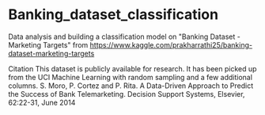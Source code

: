 # Banking_dataset_classification
Data analysis and building a classification model on "Banking Dataset - Marketing Targets" from https://www.kaggle.com/prakharrathi25/banking-dataset-marketing-targets

Citation
This dataset is publicly available for research. It has been picked up from the UCI Machine Learning with random sampling and a few additional columns.
S. Moro, P. Cortez and P. Rita. A Data-Driven Approach to Predict the Success of Bank Telemarketing. Decision Support Systems, Elsevier, 62:22-31, June 2014
